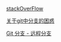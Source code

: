 [stackOverFlow](http://stackoverflow.com/questions/5270760/whats-the-meaning-of-origin-in-git-push-origin-master)

[关于git中分支的困惑](http://my.eoe.cn/com360/archive/3572.html)

[Git 分支 - 远程分支](http://git-scm.com/book/zh/Git-%E5%88%86%E6%94%AF-%E8%BF%9C%E7%A8%8B%E5%88%86%E6%94%AF)
